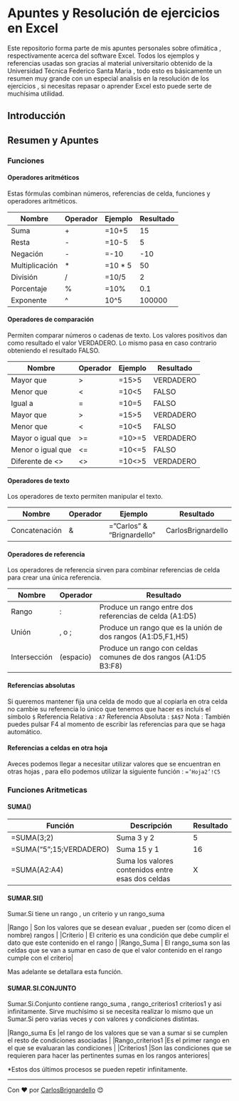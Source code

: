 # Apuntes y Resolución de ejercicios en Excel

Este repositorio forma parte de mis apuntes personales sobre ofimática , respectivamente acerca del software Excel. Todos los ejemplos y referencias usadas son gracias al material universitario obtenido de la Universidad Técnica Federico Santa Maria , todo esto es básicamente un resumen muy grande con un especial analisis en la resolución de los ejercicios , si necesitas repasar o aprender Excel esto puede serte de muchísima utilidad.

## Introducción

## Resumen y Apuntes

### Funciones

#### Operadores aritméticos

Estas fórmulas combinan números, referencias de celda, funciones y operadores aritméticos. 


| Nombre        | Operador | Ejemplo | Resultado |
|---------------|----------|---------|-----------|
| Suma          | +        | =10+5   | 15        |
| Resta         | -        | =10-5   | 5         |
| Negación      | -        | =-10    | -10       |
| Multiplicación| *        | =10 * 5 | 50        |
| División      | /        | =10/5   | 2         |
| Porcentaje    | %        | =10%    | 0.1       |
| Exponente     | ^        | 10^5    | 100000    |

#### Operadores de comparación

Permiten comparar números o cadenas de texto. Los valores positivos dan como resultado el valor VERDADERO. Lo mismo pasa en caso contrario obteniendo el resultado FALSO.

| Nombre            | Operador | Ejemplo | Resultado |
|-------------------|----------|---------|-----------|
| Mayor que         | >        | =15>5   | VERDADERO |
| Menor que         | <        | =10<5   | FALSO     | 
| Igual a           | =        | =10=5   | FALSO     |
| Mayor que         | >        | =15>5   | VERDADERO |
| Menor que         | <        | =10<5   | FALSO     |
| Mayor o igual que | >=       | =10>=5  | VERDADERO |
| Menor o igual que | <=       | =10<=5  | FALSO     |
| Diferente de <>   | <>       | =10<>5  | VERDADERO |

#### Operadores de texto

Los operadores de texto permiten manipular el texto.

| Nombre        | Operador | Ejemplo                    | Resultado          |
|---------------|----------|----------------------------|--------------------|
| Concatenación | &        | =”Carlos” & “Brignardello” | CarlosBrignardello |

#### Operadores de referencia

Los operadores de referencia sirven para combinar referencias de celda para crear una única referencia.

| Nombre       | Operador  | Resultado                                                       |
|--------------|-----------|-----------------------------------------------------------------|
| Rango        | :         | Produce un rango entre dos referencias de celda (A1:D5)         |
| Unión        | , o ;     | Produce un rango que es la unión de dos rangos (A1:D5,F1,H5)    |
| Intersección | (espacio) | Produce un rango con celdas comunes de dos rangos (A1:D5 B3:F8) |

#### Referencias absolutas

Si queremos mantener fija una celda de modo que al copiarla en otra celda no cambie su referencia lo único que tenemos que hacer es incluís el símbolo ``$``
Referencia Relativa : ``A7``
Referencia Absoluta : ``$A$7``
Nota : También puedes pulsar F4 al momento de escribir las referencias para que se haga automático.

#### Referencias a celdas en otra hoja

Aveces podemos llegar a necesitar utilizar valores que se encuentran en otras hojas , para ello podemos utilizar la siguiente función : ``=’Hoja2’!C5``


### Funciones Aritmeticas

#### SUMA()

| Función                 | Descripción                                       | Resultado |
|-------------------------|---------------------------------------------------|-----------|
| =SUMA(3;2)              | Suma 3 y 2                                        | 5         |
| =SUMA(“5”;15;VERDADERO) | Suma 15 y 1                                       | 16        |
| =SUMA(A2:A4)            | Suma los  valores contenidos entre esas dos celdas| X         |

#### SUMAR.SI()

Sumar.Si tiene un rango , un criterio y un rango_suma

|Rango     | Son los valores que se desean evaluar , pueden ser (como dicen el nombre) rangos                                     |
|Criterio  |  El criterio es una condición que debe cumplir el dato que este contenido en el rango                                |
|Rango_Suma | El rango_suma son las celdas que se van a sumar en caso de que el valor contenido en el rango cumple con el criterio|

Mas adelante se detallara esta función.

#### SUMAR.SI.CONJUNTO

Sumar.Si.Conjunto contiene rango_suma , rango_criterios1 criterios1 y asi infinitamente. Sirve muchísimo si se necesita realizar lo mismo que un Sumar.Si pero varias veces y con valores y condiciones distintas.

|Rango_suma Es    |el rango de los valores que se van a sumar si se cumplen el resto de condiciones asociadas    |
|Rango_criterios1 |Es el primer rango en el que se evaluaran las condiciones                                     |
|Criterios1       |Son las condiciones que se requieren para hacer las pertinentes sumas en los rangos anteriores|

*Estos dos últimos procesos se pueden repetir infinitamente.


---
Con ❤️ por [CarlosBrignardello](https://github.com/carlosbrignardello) 😊
